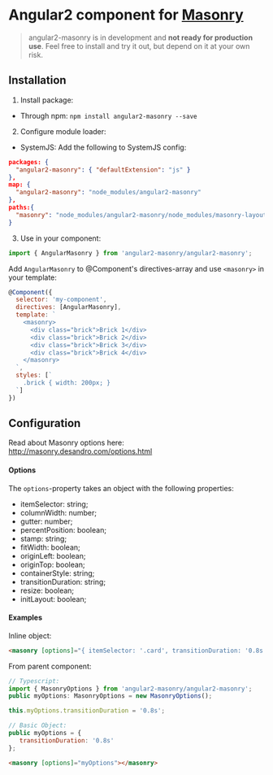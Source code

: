 # Angular2 component for [Masonry](https://github.com/desandro/masonry)

> angular2-masonry is in development and **not ready for production use**.
> Feel free to install and try it out, but depend on it at your own risk.

## Installation

1. Install package:
  * Through npm: `npm install angular2-masonry --save`

2. Configure module loader:
  * SystemJS:
  Add the following to SystemJS config:
  ```json
  packages: {
    "angular2-masonry": { "defaultExtension": "js" }
  },
  map: {
    "angular2-masonry": "node_modules/angular2-masonry" 
  },
  paths:{
    "masonry": "node_modules/angular2-masonry/node_modules/masonry-layout/dist/masonry.pkgd.min.js"
  }
  ```
  
3. Use in your component:
  
  ```javascript
  import { AngularMasonry } from 'angular2-masonry/angular2-masonry';
  ```
  
  Add `AngularMasonry` to @Component's directives-array and use `<masonry>` in your template:
  
  ```javascript
  @Component({
    selector: 'my-component',
    directives: [AngularMasonry],
    template: `
      <masonry>
        <div class="brick">Brick 1</div>
        <div class="brick">Brick 2</div>
        <div class="brick">Brick 3</div>
        <div class="brick">Brick 4</div>
      </masonry>
    `,
    styles: [`
      .brick { width: 200px; }
    `]
  })
  ```
 
## Configuration

Read about Masonry options here: http://masonry.desandro.com/options.html

#### Options
The `options`-property takes an object with the following properties:
* itemSelector: string;
* columnWidth: number;
* gutter: number;
* percentPosition: boolean;
* stamp: string;
* fitWidth: boolean;
* originLeft: boolean;
* originTop: boolean;
* containerStyle: string;
* transitionDuration: string;
* resize: boolean;
* initLayout: boolean;

#### Examples

Inline object:
```html
<masonry [options]="{ itemSelector: '.card', transitionDuration: '0.8s' }"></masonry>
```

From parent component:
```javascript
// Typescript:
import { MasonryOptions } from 'angular2-masonry/angular2-masonry';
public myOptions: MasonryOptions = new MasonryOptions();

this.myOptions.transitionDuration = '0.8s';

// Basic Object:
public myOptions = {
   transitionDuration: '0.8s'
};
```
```html
<masonry [options]="myOptions"></masonry>
```
